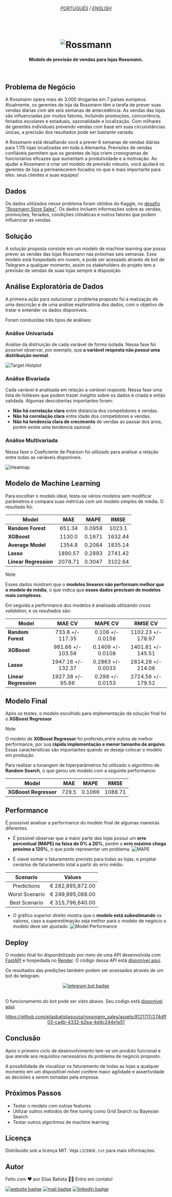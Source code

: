 <h6 align="center"><a href="/README.md">PORTUGUÊS</a> | <a href="/README_en.md">ENGLISH</a>
</h6>
<br>

<h1 align="center">
    <img alt="Rossmann" src="./docs/img/logo.png" />
</h1>

<h4>
<p align="center">Modelo de previsão de vendas para lojas Rossmann.</p>
</h4>
<br>

## Problema de Negócio
A Rossmann opera mais de 3.000 drogarias em 7 países europeus. Atualmente, os gerentes de loja da Rossmann têm a tarefa de prever suas vendas diárias com até seis semanas de antecedência. As vendas das lojas são influenciadas por muitos fatores, incluindo promoções, concorrência, feriados escolares e estaduais, sazonalidade e localização. Com milhares de gerentes individuais prevendo vendas com base em suas circunstâncias únicas, a precisão dos resultados pode ser bastante variada.

A Rossmann está desafiando você a prever 6 semanas de vendas diárias para 1.115 lojas localizadas em toda a Alemanha. Previsões de vendas confiáveis ​​permitem que os gerentes de loja criem cronogramas de funcionários eficazes que aumentam a produtividade e a motivação. Ao ajudar a Rossmann a criar um modelo de previsão robusto, você ajudará os gerentes de loja a permanecerem focados no que é mais importante para eles: seus clientes e suas equipes!

## Dados
Os dados utilizados nesse problema foram obtidos do Kaggle, no [desafio "Rossmann Store Sales"](https://www.kaggle.com/c/rossmann-store-sales). Os dados incluem informações sobre as vendas, promoções, feriados, condições climáticas e outros fatores que podem influenciar as vendas.

## Solução
A solução proposta consiste em um modelo de machine learning que possa prever as vendas das lojas Rossmann nas próximas seis semanas. Esse modelo está hospedado em nuvem, e pode ser acessado através de bot de Telegram a qualquer momento, assim os stakeholders do projeto tem a previsão de vendas de suas lojas sempre à disposição.

## Análise Exploratória de Dados
A primeira ação para solucionar o problema proposto foi a realização de uma descrição e de uma análise exploratória dos dados, com o objetivo de tratar e entender os dados disponíveis.

Foram conduzidas três tipos de análises:  

### **Análise Univariada**  
Análise da distriuição de cada variável de forma isolada. Nessa fase foi possível observar, por exemplo, que **a variável resposta não possui uma distribuição normal**.

![Target Histplot](/docs/img/target.png)

### **Análise Bivariada**  
Cada variável é analisada em relação a *variável resposta*. Nessa fase uma lista de hióteses que podem trazer *insights* sobre os dados é criada e então validada. Algumas descobertas importantes foram:

- **Não há correlação clara** entre distancia dos competidores e vendas.  
- **Não há correlação clara** entre idade dos competidores  e vendas.  
- **Não há tendencia clara de crecimento** de vendas ao passar dos anos, porém existe uma tendencia sazonal.

### **Análise Multivariada**  
Nessa fase o Coeficiente de Pearson foi utilizado para analisar a relação entre todas as variáveis disponíveis.

![Heatmap](docs/img/multivariate.png)

## Modelo de Machine Learning
Para escolher o modelo ideal, testa-se vários modelos sem modificar parâmetros e compara suas métricas com um modelo simples de média. O resultado foi:  

<div align="center">

| **Model**             | **MAE** | **MAPE** | **RMSE** |
|-----------------------|:---------:|:----------:|:----------:|
| **Random Forest**     | 651.34  | 0.0958   | 1023.1   |
| **XGBoost**           | 1130.0  | 0.1671   | 1632.44  |
| **Average Model**     | 1354.8  | 0.2064   | 1835.14  |
| **Lasso**             | 1890.57 | 0.2893   | 2741.42  |
| **Linear Regression** | 2078.71 | 0.3047   | 3102.64  |

</div>

> [!NOTE]
> Esses dados mostram que o **modelos lineares não performam melhor que o modelo de média**, o que indica que **esses dados precisam de modelos mais complexos**.

Em seguida a performance dos modelos é analisada utilizando *cross validation*, e os resultados são:

<div align="center">

| **Model**             | **MAE CV**         | **MAPE CV**       | **RMSE CV**        |
|-----------------------|:--------------------:|:-------------------:|:--------------------:|
| **Random Forest**     | 733.8 +/- 117.35   | 0.106 +/- 0.0158  | 1102.23 +/- 178.97 |
| **XGBoost**           | 981.66 +/- 103.56  | 0.1409 +/- 0.0108 | 1401.81 +/- 145.51 |
| **Lasso**             | 1947.16 +/- 132.37 | 0.2863 +/- 0.0033 | 2814.28 +/- 214.06 |
| **Linear Regression** | 1927.38 +/- 95.66  | 0.298 +/- 0.0153  | 2724.56 +/- 179.52 |

</div>

## Modelo Final
Após os testes, o modelo escolhido para implementação da solução final foi o **XGBoost Regressor** 

> [!NOTE]
> O modelo de **XGBoost Regressor** foi preferido,entre outros de melhor performance, por sua **rápida implementação e menor tamanho de arquivo**. Essas características são importantes quando se deseja colocar o modelo em produção.

Para realizar a tunangem de hiperparâmetros foi utilizado o algoritimo de **Random Search**, o que gerou um modelo com a seguinte performance:

<div align="center">

| **Model**             | **MAE** | **MAPE** | **RMSE** |
|-----------------------|:-------:|:--------:|:--------:|
| **XGBoost Regressor** | 729.5   | 0.1066   | 1088.71  |

</div>

## Performance
É posssível analisar a performance do modelo final de algumas maneiras diferentes.  
- É possível observar que a maior parte das lojas possui um **erro percentual (MAPE) na faixa de 0% a 20%**, porém o **erro máximo chega próximo a 120%**, o que pode representar um problema.
![MAPE](/docs/img/mape.png)

- É viavel somar o faturamento previsto para todas as lojas, e projetar cenários de faturamento total a partir do erro médio.

<div align="center">

|**Scenario**    | **Values**       |
|:--------------:|:----------------:|
| Predictions    | € 282,895,872.00 |
| Worst Scenario | € 249,995,088.00 |
| Best Scenario  | € 315,796,640.00 |

</div>

- O gráfico superior direito mostra que o **modelo está subestimando** os valores, caso a superestimação seja melhor para o modelo de negócio o modelo deve ser ajustado.
![Model Performance](/docs/img/model_performance.png)

## Deploy
O modelo final foi disponibilizado por meio de uma API desenvolvida com [FastAPI](https://fastapi.tiangolo.com/) e hospedada no [Render](https://render.com/). O código dessa API está [disponível aqui](https://github.com/eliasbatistasouza/rossmann_api).

Os resultados das predições também podem ser acessados através de um bot do telegram.

<div align="center">
<a href = "https://t.me/SalesPredRossmannBot" target="_blank"><img src="https://img.shields.io/badge/Telegram_Bot-2CA5E0?style=for-the-badge&logo=telegram&logoColor=white" alt="telegram bot badge"></a>
</div>
<br>

O funcionamento do bot pode ser visto abaixo. Seu codigo está [disponível aqui](https://github.com/eliasbatistasouza/rossmann_bot).

<div align="center">

https://github.com/eliasbatistasouza/rossmann_sales/assets/8121717/274dff03-ca4b-4332-b2ea-4d4c244e1e51

</div>

## Conclusão
Após o primeiro ciclo de desenvolvimento tem-se um produto funcional e que atende aos requisitos necessários do problema de negócio proposto.

A possibilidade de visualizar os faturamento de todas as lojas a qualquer momento em um dispositível móvel confere maior agilidade e assertividade as decisões a serem tomadas pela empresa.

## Próximos Passos
- Testar o modelo com outras features
- Utilizar outros métodos de fine tuning como Grid Search ou Bayesian Search
- Testar outros algoritmos de machine learning

## Licença
Distribuído sob a licença MIT. Veja `LICENSE.txt` para mais informações.

## Autor
Feito com ❤️ por Elias Batista 👋🏽 Entre em contato!

<a href="https://eliasbatista.com" target="_blank"><img src="https://img.shields.io/badge/WEBSITE-689f38?style=for-the-badge&logo=About.me&logoColor=white" alt="website badge"></a>
<a href = "mailto:contato@eliasbatista.com" target="_blank"><img src="https://img.shields.io/badge/Email-D14836?style=for-the-badge&logo=gmail&logoColor=white" alt="mail badge"></a>
<a href="https://www.linkedin.com/in/eliasbatistasouza/" target="_blank"><img src="https://img.shields.io/badge/-LinkedIn-%230077B5?style=for-the-badge&logo=linkedin&logoColor=white" alt="linkedin badge"></a> 
